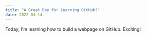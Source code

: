 ```yaml
---
title: "A Great Day for Learning GitHub!"
date: 2022-04-14
---
```


Today, I'm learning how to build a webpage on GitHub. Exciting!
